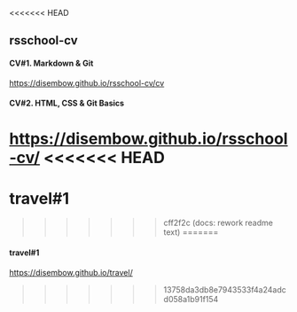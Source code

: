 <<<<<<< HEAD
## rsschool-cv 

#### CV#1. Markdown & Git
https://disembow.github.io/rsschool-cv/cv

#### CV#2. HTML, CSS & Git Basics
https://disembow.github.io/rsschool-cv/
<<<<<<< HEAD
=======
# travel#1
>>>>>>> cff2f2c (docs: rework readme text)
=======

#### travel#1
https://disembow.github.io/travel/
>>>>>>> 13758da3db8e7943533f4a24adcd058a1b91f154

